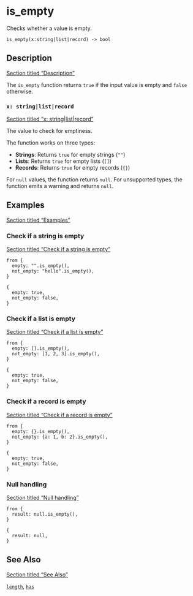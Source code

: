 # is_empty

Checks whether a value is empty.

```tql
is_empty(x:string|list|record) -> bool
```

## Description

[Section titled “Description”](#description)

The `is_empty` function returns `true` if the input value is empty and `false` otherwise.

### `x: string|list|record`

[Section titled “x: string|list|record”](#x-stringlistrecord)

The value to check for emptiness.

The function works on three types:

* **Strings**: Returns `true` for empty strings (`""`)
* **Lists**: Returns `true` for empty lists (`[]`)
* **Records**: Returns `true` for empty records (`{}`)

For `null` values, the function returns `null`. For unsupported types, the function emits a warning and returns `null`.

## Examples

[Section titled “Examples”](#examples)

### Check if a string is empty

[Section titled “Check if a string is empty”](#check-if-a-string-is-empty)

```tql
from {
  empty: "".is_empty(),
  not_empty: "hello".is_empty(),
}
```

```tql
{
  empty: true,
  not_empty: false,
}
```

### Check if a list is empty

[Section titled “Check if a list is empty”](#check-if-a-list-is-empty)

```tql
from {
  empty: [].is_empty(),
  not_empty: [1, 2, 3].is_empty(),
}
```

```tql
{
  empty: true,
  not_empty: false,
}
```

### Check if a record is empty

[Section titled “Check if a record is empty”](#check-if-a-record-is-empty)

```tql
from {
  empty: {}.is_empty(),
  not_empty: {a: 1, b: 2}.is_empty(),
}
```

```tql
{
  empty: true,
  not_empty: false,
}
```

### Null handling

[Section titled “Null handling”](#null-handling)

```tql
from {
  result: null.is_empty(),
}
```

```tql
{
  result: null,
}
```

## See Also

[Section titled “See Also”](#see-also)

[`length`](/reference/functions/length), [`has`](/reference/functions/has)